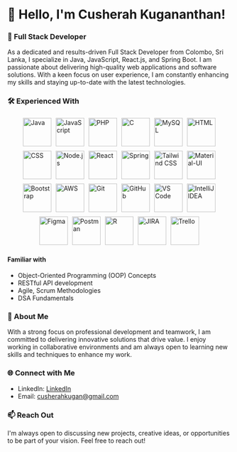 # 👋 Hello, I'm Cusherah Kugananthan!

### 🌟 Full Stack Developer

As a dedicated and results-driven Full Stack Developer from Colombo, Sri Lanka, I specialize in Java, JavaScript, React.js, and Spring Boot. I am passionate about delivering high-quality web applications and software solutions. With a keen focus on user experience, I am constantly enhancing my skills and staying up-to-date with the latest technologies.

### 🛠️ Experienced With

<div style="display: flex; flex-wrap: wrap; justify-content: center;">
    <img src="https://skillicons.dev/icons?i=java&size=64" style="width: 64px; height: 64px; margin: 5px;" alt="Java" />
    <img src="https://skillicons.dev/icons?i=js&size=64" style="width: 64px; height: 64px; margin: 5px;" alt="JavaScript" />
    <img src="https://skillicons.dev/icons?i=php&size=64" style="width: 64px; height: 64px; margin: 5px;" alt="PHP" />
    <img src="https://skillicons.dev/icons?i=c&size=64" style="width: 64px; height: 64px; margin: 5px;" alt="C" />
    <img src="https://skillicons.dev/icons?i=mysql&size=64" style="width: 64px; height: 64px; margin: 5px;" alt="MySQL" />
    <img src="https://skillicons.dev/icons?i=html&size=64" style="width: 64px; height: 64px; margin: 5px;" alt="HTML" />
    <img src="https://skillicons.dev/icons?i=css&size=64" style="width: 64px; height: 64px; margin: 5px;" alt="CSS" />
    <img src="https://skillicons.dev/icons?i=nodejs&size=64" style="width: 64px; height: 64px; margin: 5px;" alt="Node.js" />
    <img src="https://skillicons.dev/icons?i=react&size=64" style="width: 64px; height: 64px; margin: 5px;" alt="React" />
    <img src="https://skillicons.dev/icons?i=spring&size=64" style="width: 64px; height: 64px; margin: 5px;" alt="Spring" />
    <img src="https://skillicons.dev/icons?i=tailwind&size=64" style="width: 64px; height: 64px; margin: 5px;" alt="Tailwind CSS" />
    <img src="https://skillicons.dev/icons?i=mui&size=64" style="width: 64px; height: 64px; margin: 5px;" alt="Material-UI" />
    <img src="https://skillicons.dev/icons?i=bootstrap&size=64" style="width: 64px; height: 64px; margin: 5px;" alt="Bootstrap" />
    <img src="https://skillicons.dev/icons?i=aws&size=64" style="width: 64px; height: 64px; margin: 5px;" alt="AWS" />
    <img src="https://skillicons.dev/icons?i=git&size=64" style="width: 64px; height: 64px; margin: 5px;" alt="Git" />
    <img src="https://skillicons.dev/icons?i=github&size=64" style="width: 64px; height: 64px; margin: 5px;" alt="GitHub" />
    <img src="https://skillicons.dev/icons?i=vscode&size=64" style="width: 64px; height: 64px; margin: 5px;" alt="VS Code" />
    <img src="https://skillicons.dev/icons?i=idea&size=64" style="width: 64px; height: 64px; margin: 5px;" alt="IntelliJ IDEA" />
    <img src="https://skillicons.dev/icons?i=figma&size=64" style="width: 64px; height: 64px; margin: 5px;" alt="Figma" />
    <img src="https://skillicons.dev/icons?i=postman&size=64" style="width: 64px; height: 64px; margin: 5px;" alt="Postman" />
    <img src="https://skillicons.dev/icons?i=r&size=64" style="width: 64px; height: 64px; margin: 5px;" alt="R" />
    <img src="https://skillicons.dev/icons?i=jira&size=64" style="width: 64px; height: 64px; margin: 5px;" alt="JIRA" />
    <img src="https://skillicons.dev/icons?i=trello&size=64" style="width: 64px; height: 64px; margin: 5px;" alt="Trello" />
</div>

#### Familiar with
- Object-Oriented Programming (OOP) Concepts
- RESTful API development
- Agile, Scrum Methodologies
- DSA Fundamentals

### 💼 About Me

With a strong focus on professional development and teamwork, I am committed to delivering innovative solutions that drive value. I enjoy working in collaborative environments and am always open to learning new skills and techniques to enhance my work.

### 🌐 Connect with Me

- LinkedIn: [LinkedIn](https://www.linkedin.com/in/cusherah-kugan-9a9382315/)
- Email: [cusherahkugan@gmail.com](mailto:cusherahkugan@gmail.com)

### 📫 Reach Out

I'm always open to discussing new projects, creative ideas, or opportunities to be part of your vision. Feel free to reach out!
